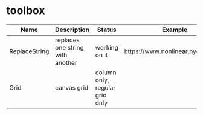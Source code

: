 # toolbox

| Name | Description | Status | Example | 
| --- | --- | --- | --- |
| ReplaceString | replaces one string with another | working on it | https://www.nonlinear.nyc/replace/ | 
| Grid | canvas grid | column only, regular grid only | | 